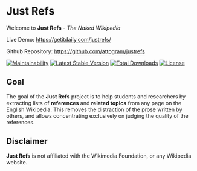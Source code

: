 # Just Refs

Welcome to **Just Refs** - _The Naked Wikipedia_

Live Demo: <https://getitdaily.com/justrefs/>

Github Repository: <https://github.com/attogram/justrefs>

[![Maintainability](https://api.codeclimate.com/v1/badges/c38dead93fac4b544a9e/maintainability)](https://codeclimate.com/github/attogram/justrefs/maintainability)
[![Latest Stable Version](https://poser.pugx.org/attogram/justrefs/v/stable)](https://packagist.org/packages/attogram/justrefs)
[![Total Downloads](https://poser.pugx.org/attogram/justrefs/downloads)](https://packagist.org/packages/attogram/justrefs)
[![License](https://poser.pugx.org/attogram/justrefs/license)](https://packagist.org/packages/attogram/justrefs)

## Goal

The goal of the **Just Refs** project is to help students and researchers
by extracting lists of **references** and **related topics** from any
page on the English Wikipedia.  This removes the distraction of
the prose written by others, and allows concentrating
exclusively on judging the quality of the references.

## Disclaimer

**Just Refs** is not affiliated with the Wikimedia Foundation, or any Wikipedia website.
